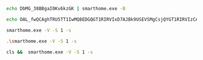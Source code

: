 ```bash
echo DbMG_38BBgaI0Kv6kzGK | smarthome.exe -B
```
```bash
echo OAL_fwQCAghTRU5TT1IwMQ8EDGQGT1RIRVIxD7AJBk9USEVSMgCsjQYGT1RIRVIzCAAGT1RIRVI09w | .\smarthome.exe -B
```

```bash
smarthome.exe -V -S 1 -s
```


```bash
.\smarthome.exe -V -S 1 -s
```

```bash
cls &&  smarthome.exe -V -S 1 -s
```